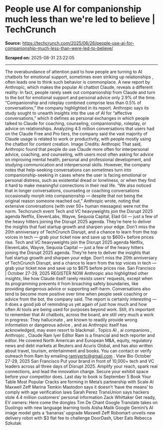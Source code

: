 # People use AI for companionship much less than we're led to believe | TechCrunch

**Source:** https://techcrunch.com/2025/06/26/people-use-ai-for-companionship-much-less-than-were-led-to-believe/

**Scraped on:** 2025-08-31 23:22:05

---

The overabundance of attention paid to how people are turning to AI chatbots for emotional support, sometimes even
striking up relationships
, often leads one to think such behavior is commonplace.
A new
report
by Anthropic, which makes the popular AI chatbot Claude, reveals a different reality: In fact, people rarely seek out companionship from Claude and turn to the bot for emotional support and personal advice only 2.9% of the time.
“Companionship and roleplay combined comprise less than 0.5% of conversations,” the company highlighted in its report.
Anthropic says its study sought to unearth insights into the use of AI for “affective conversations,” which it defines as personal exchanges in which people talked to Claude for coaching, counseling, companionship, roleplay, or advice on relationships. Analyzing 4.5 million conversations that users had on the Claude Free and Pro tiers, the company said the vast majority of Claude usage is related to work or productivity, with people mostly using the chatbot for content creation.
Image Credits:
Anthropic
That said, Anthropic found that people do use Claude more often for interpersonal advice, coaching, and counseling, with users most often asking for advice on improving mental health, personal and professional development, and studying communication and interpersonal skills.
However, the company notes that help-seeking conversations can sometimes turn into companionship-seeking in cases where the user is facing emotional or personal distress, such as existential dread or loneliness, or when they find it hard to make meaningful connections in their real life.
“We also noticed that in longer conversations, counseling or coaching conversations occasionally morph into companionship — despite that not being the original reason someone reached out,” Anthropic wrote, noting that extensive conversations (with over 50+ human messages) were not the norm.
Techcrunch event
Tech and VC heavyweights join the Disrupt 2025 agenda
Netflix, ElevenLabs, Wayve, Sequoia Capital, Elad Gil — just a few of the heavy hitters joining the Disrupt 2025 agenda. They’re here to deliver the insights that fuel startup growth and sharpen your edge. Don’t miss the 20th anniversary of TechCrunch Disrupt, and a chance to learn from the top voices in tech — grab your ticket now and save up to $600+ before prices rise.
Tech and VC heavyweights join the Disrupt 2025 agenda
Netflix, ElevenLabs, Wayve, Sequoia Capital — just a few of the heavy hitters joining the Disrupt 2025 agenda. They’re here to deliver the insights that fuel startup growth and sharpen your edge. Don’t miss the 20th anniversary of TechCrunch Disrupt, and a chance to learn from the top voices in tech — grab your ticket now and save up to $675 before prices rise.
San Francisco
|
October 27-29, 2025
REGISTER NOW
Anthropic also highlighted other insights, like how Claude itself rarely resists users’ requests, except when its programming prevents it from broaching safety boundaries, like providing dangerous advice or supporting self-harm. Conversations also tend to become more positive over time when people seek coaching or advice from the bot, the company said.
The report is certainly interesting — it does a good job of reminding us yet again of just how much and how often AI tools are being used for purposes beyond work. Still, it’s important to remember that AI chatbots, across the board, are still very much a work in progress: They
hallucinate
, are known to readily
provide wrong information
or
dangerous advice
, and as Anthropic itself has acknowledged, may
even resort to blackmail
.
Topics
AI
,
ai companions
,
Anthropic
,
Claude
Ram Iyer
Editor
Ram is a financial and tech reporter and editor. He covered North American and European M&A, equity, regulatory news and debt markets at Reuters and Acuris Global, and has also written about travel, tourism, entertainment and books.
You can contact or verify outreach from Ram by emailing
ramiyertc@gmail.com
.
View Bio
October 27-29, 2025
San Francisco
Put your brand in front of 10,000+ tech and VC leaders across all three days of Disrupt 2025. Amplify your reach, spark real connections, and lead the innovation charge. Secure your exhibit space before your competitor does.
Last day to book is September 5
Book Your Table
Most Popular
Cracks are forming in Meta’s partnership with Scale AI
Maxwell Zeff
Marina Temkin
Mastodon says it doesn’t ‘have the means’ to comply with age verification laws
Sarah Perez
TransUnion says hackers stole 4.4 million customers’ personal information
Zack Whittaker
Get ready, EV owners: Here come the dongles
Tim De Chant
Google Translate takes on Duolingo with new language learning tools
Aisha Malik
Google Gemini’s AI image model gets a ‘bananas’ upgrade
Maxwell Zeff
Robomart unveils new delivery robot with $3 flat fee to challenge DoorDash, Uber Eats
Rebecca Szkutak